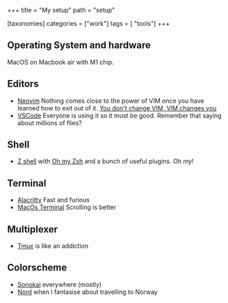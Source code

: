 +++
title = "My setup"
path = "setup"

[taxonomies]
categories = ["work"]
tags = [ "tools"]
+++

## Operating System and hardware

MacOS on Macbook air with M1 chip.

## Editors

- [Neovim](https://neovim.io/) Nothing comes close to the power of VIM once you have learned how to exit out of it. <a href="https://www.youtube.com/watch?v=9n1dtmzqnCU" target="_blank">You don't change VIM, VIM changes you
- [VSCode](https://code.visualstudio.com/) Everyone is using it so it must be good. Remember that saying about millions of flies?

## Shell

- [Z shell](https://www.zsh.org/) with [Oh my Zsh](https://github.com/ohmyzsh/ohmyzsh) and a bunch of useful plugins. Oh my!

## Terminal

- [Alacritty](https://github.com/alacritty/alacritty) Fast and furious
- [MacOs Terminal](https://www.apple.com/in/macos/monterey/) Scrolling is better

## Multiplexer

- [Tmux](https://github.com/tmux/tmux) is like an addiction

## Colorscheme

- [Sonokai](https://github.com/sainnhe/sonokai) everywhere (mostly)
- [Nord](https://www.nordtheme.com/) when I fantasise about travelling to Norway
